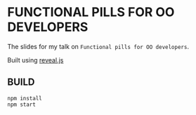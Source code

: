 # FUNCTIONAL PILLS FOR OO DEVELOPERS

The slides for my talk on `Functional pills for OO developers`.

Built using [reveal.js](https://github.com/hakimel/reveal.js)

## BUILD

```
npm install
npm start
```
